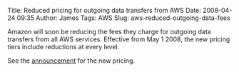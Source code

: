 Title: Reduced pricing for outgoing data transfers from AWS
Date: 2008-04-24 09:35
Author: James
Tags: AWS
Slug: aws-reduced-outgoing-data-fees

Amazon will soon be reducing the fees they charge for outgoing data
transfers from all AWS services. Effective from May 1 2008, the new
pricing tiers include reductions at every level.

See the [announcement][] for the new pricing.

  [announcement]: http://developer.amazonwebservices.com/connect/ann.jspa?annID=313
